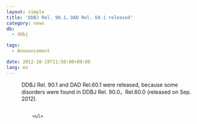 ```yaml
---
layout: simple
title: 'DDBJ Rel. 90.1，DAD Rel. 60.1 released'
category: news
db:
  - ddbj

tags:
  - Announcement

date: 2012-10-19T11:50:00+09:00
lang: en
---
```


<dl>
    <dd>DDBJ Rel. 90.1 and DAD Rel.60.1 were released, because some disorders were found in DDBJ Rel. 90.0，Rel.60.0 (released on Sep. 2012).<br><br>

        <ul>
